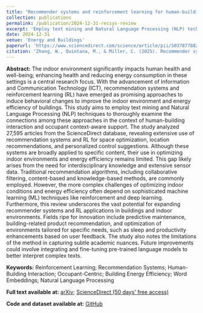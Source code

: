 ```yaml
---
title: "Recommender systems and reinforcement learning for human-building interaction and context aware support: A text mining-driven review of scientific literature"
collection: publications
permalink: /publication/2024-12-31-recsys-review
excerpt: 'Employ text mining and Natural Language Processing (NLP) techniques to thoroughly examine the connections among these approaches in the context of human-building interaction and occupant context-aware support.'
date: 2024-12-31
venue: 'Energy and Buildings'
paperurl: 'https://www.sciencedirect.com/science/article/pii/S037877882401363X'
citation: 'Zhang, W., Quintana, M., & Miller, C. (2025). Recommender systems and reinforcement learning for human-building interaction and context aware support: A text mining-driven review of scientific literature. Energy and Buildings, 329, 115247. doi:10.1016/j.enbuild.2024.115247'
--- 
```


**Abstract:** The indoor environment significantly impacts human health and well-being; enhancing health and reducing energy consumption in these settings is a central research focus. With the advancement of Information and Communication Technology (ICT), recommendation systems and reinforcement learning (RL) have emerged as promising approaches to induce behavioral changes to improve the indoor environment and energy efficiency of buildings. This study aims to employ text mining and Natural Language Processing (NLP) techniques to thoroughly examine the connections among these approaches in the context of human-building interaction and occupant context-aware support. The study analyzed 27,595 articles from the ScienceDirect database, revealing extensive use of recommendation systems and RL for space optimization, location recommendations, and personalized control suggestions. Although these systems are broadly applied to specific content, their use in optimizing indoor environments and energy efficiency remains limited. This gap likely arises from the need for interdisciplinary knowledge and extensive sensor data. Traditional recommendation algorithms, including collaborative filtering, content-based and knowledge-based methods, are commonly employed. However, the more complex challenges of optimizing indoor conditions and energy efficiency often depend on sophisticated machine learning (ML) techniques like reinforcement and deep learning. Furthermore, this review underscores the vast potential for expanding recommender systems and RL applications in buildings and indoor environments. Fields ripe for innovation include predictive maintenance, building-related product recommendation, and optimization of environments tailored for specific needs, such as sleep and productivity enhancements based on user feedback. The study also notes the limitations of the method in capturing subtle academic nuances. Future improvements could involve integrating and fine-tuning pre-trained language models to better interpret complex texts.

**Keywords:** Reinforcement Learning; Recommendation Systems; Human-Building Interaction; Occupant-Centric; Building Energy Efficiency; Word Embeddings; Natural Language Processing

**Full text available at:** [arXiv](https://arxiv.org/abs/2411.08734); [ScienceDirect (50 days' free access)](https://authors.elsevier.com/c/1kNYO_8dCXkR9J)

**Code and dataset available at:** [GitHub](https://github.com/buds-lab/recommender-sys-for-buildings-textmining-review)
